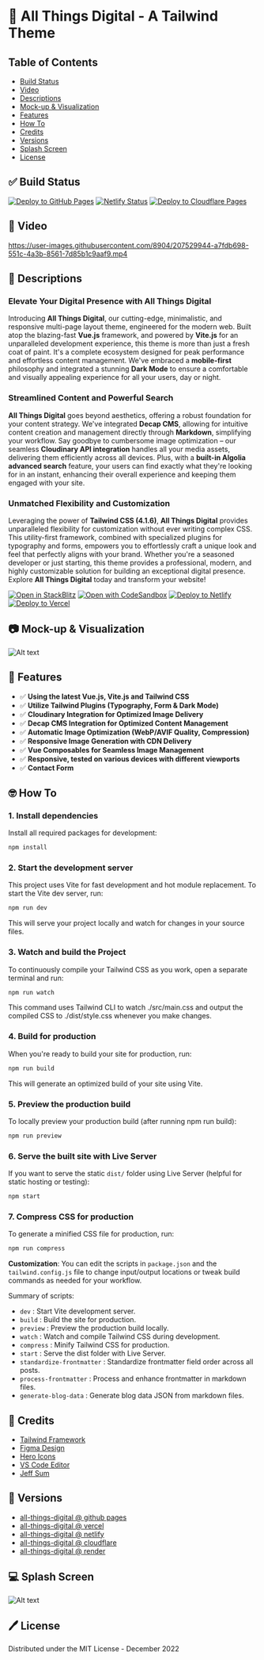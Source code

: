 # 👋 All Things Digital - A Tailwind Theme

## Table of Contents

- [Build Status](#-build-status)
- [Video](#-video)
- [Descriptions](#-descriptions)
- [Mock-up & Visualization](#-mock-up-visualization)
- [Features](#-features)
- [How To](#-how-to)
- [Credits](#-credits)
- [Versions](#-versions)
- [Splash Screen](#-splash-screen)
- [License](#-license)

## ✅ Build Status

[![Deploy to GitHub Pages](https://img.shields.io/badge/Deploy-GitHub%20Pages-blue?logo=github)](https://docs.github.com/en/pages/getting-started-with-github-pages)
[![Netlify Status](https://api.netlify.com/api/v1/badges/747bd292-bddb-48a9-a63e-08c1ff154ffc/deploy-status)](https://app.netlify.com/sites/all-things-digital/deploys)
[![Deploy to Cloudflare Pages](https://img.shields.io/badge/Deploy-Cloudflare%20Pages-orange?logo=cloudflare)](https://developers.cloudflare.com/pages/get-started/)

## 🎥 Video

https://user-images.githubusercontent.com/8904/207529944-a7fdb698-551c-4a3b-8561-7d85b1c9aaf9.mp4

## 🎊 Descriptions

### Elevate Your Digital Presence with All Things Digital

Introducing **All Things Digital**, our cutting-edge, minimalistic, and responsive multi-page layout theme, engineered for the modern web. Built atop the blazing-fast **Vue.js** framework, and powered by **Vite.js** for an unparalleled development experience, this theme is more than just a fresh coat of paint. It's a complete ecosystem designed for peak performance and effortless content management. We've embraced a **mobile-first** philosophy and integrated a stunning **Dark Mode** to ensure a comfortable and visually appealing experience for all your users, day or night.

### Streamlined Content and Powerful Search

**All Things Digital** goes beyond aesthetics, offering a robust foundation for your content strategy. We've integrated **Decap CMS**, allowing for intuitive content creation and management directly through **Markdown**, simplifying your workflow. Say goodbye to cumbersome image optimization – our seamless **Cloudinary API integration** handles all your media assets, delivering them efficiently across all devices. Plus, with a **built-in Algolia advanced search** feature, your users can find exactly what they're looking for in an instant, enhancing their overall experience and keeping them engaged with your site.

### Unmatched Flexibility and Customization

Leveraging the power of **Tailwind CSS (4.1.6)**, **All Things Digital** provides unparalleled flexibility for customization without ever writing complex CSS. This utility-first framework, combined with specialized plugins for typography and forms, empowers you to effortlessly craft a unique look and feel that perfectly aligns with your brand. Whether you're a seasoned developer or just starting, this theme provides a professional, modern, and highly customizable solution for building an exceptional digital presence. Explore **All Things Digital** today and transform your website!

[![Open in StackBlitz](https://developer.stackblitz.com/img/open_in_stackblitz.svg)](https://stackblitz.com/github/leonism/all-things-digital?file=README.md)
[![Open with CodeSandbox](https://assets.codesandbox.io/github/button-edit-lime.svg)](https://codesandbox.io/s/github.com/leonism/all-things-digital/)
[![Deploy to Netlify](https://www.netlify.com/img/deploy/button.svg)](https://app.netlify.com/start/deploy?repository=https://github.com/leonism/All-things-digital)
[![Deploy to Vercel](https://vercel.com/button)](https://vercel.com/import/project?template=https://github.com/leonism/All-things-digital)

## 📷 Mock-up & Visualization

![Alt text](/docs/all-things-digital.png?raw=true)

## 🚀 Features

- ✅ **Using the latest Vue.js, Vite.js and Tailwind CSS**
- ✅ **Utilize Tailwind Plugins (Typography, Form & Dark Mode)**
- ✅ **Cloudinary Integration for Optimized Image Delivery**
- ✅ **Decap CMS Integration for Optimized Content Management**
- ✅ **Automatic Image Optimization (WebP/AVIF Quality, Compression)**
- ✅ **Responsive Image Generation with CDN Delivery**
- ✅ **Vue Composables for Seamless Image Management**
- ✅ **Responsive, tested on various devices with different viewports**
- ✅ **Contact Form**

## 🤓 How To

### 1. Install dependencies

Install all required packages for development:

```bash
npm install
```

### 2. Start the development server

This project uses Vite for fast development and hot module replacement. To start the Vite dev server, run:

```bash
npm run dev
```

This will serve your project locally and watch for changes in your source files.

### 3. Watch and build the Project

To continuously compile your Tailwind CSS as you work, open a separate terminal and run:

```bash
npm run watch
```

This command uses Tailwind CLI to watch ./src/main.css and output the compiled CSS to ./dist/style.css whenever you make changes.

### 4. Build for production

When you're ready to build your site for production, run:

```bash
npm run build
```

This will generate an optimized build of your site using Vite.

### 5. Preview the production build

To locally preview your production build (after running npm run build):

```bash
npm run preview
```

### 6. Serve the built site with Live Server

If you want to serve the static `dist/` folder using Live Server (helpful for static hosting or testing):

```bash
npm start
```

### 7. Compress CSS for production

To generate a minified CSS file for production, run:

```bash
npm run compress
```

**Customization**: You can edit the scripts in `package.json` and the `tailwind.config.js` file to change input/output locations or tweak build commands as needed for your workflow.

Summary of scripts:

- `dev` : Start Vite development server.
- `build` : Build the site for production.
- `preview` : Preview the production build locally.
- `watch` : Watch and compile Tailwind CSS during development.
- `compress` : Minify Tailwind CSS for production.
- `start` : Serve the dist folder with Live Server.
- `standardize-frontmatter` : Standardize frontmatter field order across all posts.
- `process-frontmatter` : Process and enhance frontmatter in markdown files.
- `generate-blog-data` : Generate blog data JSON from markdown files.

## 🔗 Credits

- [Tailwind Framework](https://tailwindcss.com/docs/installation/)
- [Figma Design](https://www.figma.com/community/file/1185498137271900053)
- [Hero Icons](https://heroicons.com/)
- [VS Code Editor](https://code.visualstudio.com/)
- [Jeff Sum](https://jeffsum.com/)

## 🧬 Versions

- [all-things-digital @ github pages](https://leonism.github.io/all-things-digital/dist/index.html)
- [all-things-digital @ vercel](https://all-things-digital.vercel.app/)
- [all-things-digital @ netlify](https://all-things-digital.netlify.app/)
- [all-things-digital @ cloudflare](https://all-things-digital.pages.dev)
- [all-things-digital @ render](https://all-things-digital.onrender.com)

## 💻 Splash Screen

![Alt text](/docs/all-things-digital-splash.png?raw=true)

## 🖊️ License

Distributed under the MIT License - December 2022
